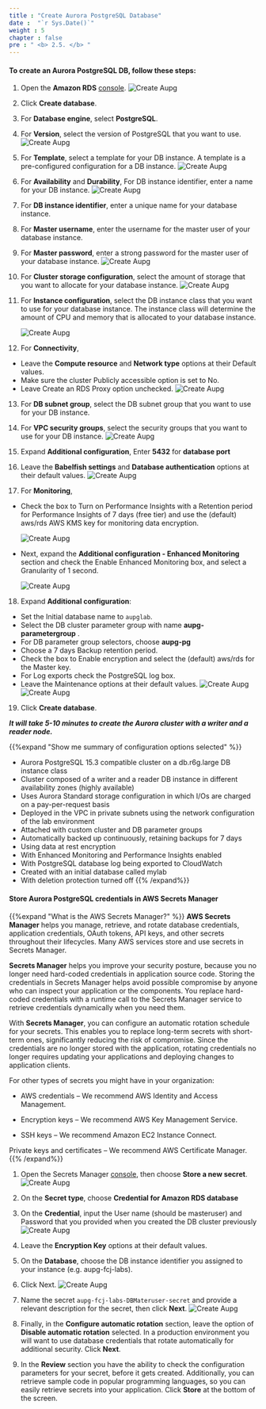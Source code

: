 ```yaml
---
title : "Create Aurora PostgreSQL Database"
date :  "`r Sys.Date()`" 
weight : 5
chapter : false
pre : " <b> 2.5. </b> "
---
```



#### To create an Aurora PostgreSQL DB, follow these steps:

1. Open the **Amazon RDS** [console](https://console.aws.amazon.com/rds/).
    ![Create Aupg](/images/1/1.1/1.png)

2. Click **Create database**.
3. For **Database engine**, select **PostgreSQL**.
4. For **Version**, select the version of PostgreSQL that you want to use.
    ![Create Aupg](/images/1/1.1/2.png)

5. For **Template**, select a template for your DB instance. A template is a pre-configured configuration for a DB instance.
    ![Create Aupg](/images/1/1.1/3.png)

6. For **Availability** and **Durability**, For DB instance identifier, enter a name for your DB instance.
    ![Create Aupg](/images/1/1.1/7.png)

7. For **DB instance identifier**, enter a unique name for your database instance.
8. For **Master username**, enter the username for the master user of your database instance.
9. For **Master password**, enter a strong password for the master user of your database instance.
    ![Create Aupg](/images/1/1.1/4.png)

10. For **Cluster storage configuration**, select the amount of storage that you want to allocate for your database instance.
    ![Create Aupg](/images/1/1.1/5.png)

11. For **Instance configuration**, select the DB instance class that you want to use for your database instance. The instance class will determine the amount of CPU and memory that is allocated to your database instance.

    ![Create Aupg](/images/1/1.1/6.png)


12. For **Connectivity**, 
- Leave the **Compute resource** and **Network type** options at their Default values.
- Make sure the cluster Publicly accessible option is set to No.
- Leave Create an RDS Proxy option unchecked.
    ![Create Aupg](/images/1/1.1/8.png)

13. For **DB subnet group**, select the DB subnet group that you want to use for your DB instance.
14. For **VPC security groups**, select the security groups that you want to use for your DB instance.
    ![Create Aupg](/images/1/1.1/9.png)

15. Expand **Additional configuration**, Enter **5432** for **database port**
16. Leave the **Babelfish settings** and **Database authentication** options at their default values.
    ![Create Aupg](/images/1/1.1/10.png)

17. For **Monitoring**, 
- Check the box to Turn on Performance Insights with a Retention period for Performance Insights of 7 days (free tier) and use the (default) aws/rds AWS KMS key for monitoring data encryption.

    ![Create Aupg](/images/1/1.1/11.png)
- Next, expand the **Additional configuration - Enhanced Monitoring** section and check the Enable Enhanced Monitoring box, and select a Granularity of 1 second.

    ![Create Aupg](/images/1/1.1/12.png)
18. Expand **Additional configuration**:
- Set the Initial database name to ``aupglab``.
- Select the DB cluster parameter group with name **aupg-parametergroup** . 
- For DB parameter group selectors, choose **aupg-pg**
- Choose a 7 days Backup retention period.
- Check the box to Enable encryption and select the (default) aws/rds for the Master key.
- For Log exports check the PostgreSQL log box.
- Leave the Maintenance options at their default values.
    ![Create Aupg](/images/1/1.1/13.png)
    ![Create Aupg](/images/1/1.1/14.png)


19. Click **Create database**.


***It will take 5-10 minutes to create the Aurora cluster with a writer and a reader node.***

{{%expand "Show me summary of configuration options selected" %}}
- Aurora PostgreSQL 15.3 compatible cluster on a db.r6g.large DB instance class
- Cluster composed of a writer and a reader DB instance in different availability zones (highly available)
- Uses Aurora Standard storage configuration in which I/Os are charged on a pay-per-request basis
- Deployed in the VPC in private subnets using the network configuration of the lab environment
- Attached with custom cluster and DB parameter groups
- Automatically backed up continuously, retaining backups for 7 days
- Using data at rest encryption
- With Enhanced Monitoring and Performance Insights enabled
- With PostgreSQL database log being exported to CloudWatch
- Created with an initial database called mylab
- With deletion protection turned off
{{% /expand%}}

#### Store Aurora PostgreSQL credentials in AWS Secrets Manager
{{%expand "What is the AWS Secrets Manager?" %}}
**AWS Secrets Manager** helps you manage, retrieve, and rotate database credentials, application credentials, OAuth tokens, API keys, and other secrets throughout their lifecycles. Many AWS services store and use secrets in Secrets Manager.

**Secrets Manager** helps you improve your security posture, because you no longer need hard-coded credentials in application source code. Storing the credentials in Secrets Manager helps avoid possible compromise by anyone who can inspect your application or the components. You replace hard-coded credentials with a runtime call to the Secrets Manager service to retrieve credentials dynamically when you need them.

With **Secrets Manager**, you can configure an automatic rotation schedule for your secrets. This enables you to replace long-term secrets with short-term ones, significantly reducing the risk of compromise. Since the credentials are no longer stored with the application, rotating credentials no longer requires updating your applications and deploying changes to application clients.

For other types of secrets you might have in your organization:

- AWS credentials – We recommend AWS Identity and Access Management.

- Encryption keys – We recommend AWS Key Management Service.

- SSH keys – We recommend Amazon EC2 Instance Connect.

Private keys and certificates – We recommend AWS Certificate Manager.
{{% /expand%}}

1. Open the Secrets Manager [console](https://console.aws.amazon.com/secretsmanager/), then choose **Store a new secret**.
    ![Create Aupg](/images/1/1.1/16.png)

2. On the **Secret type**, choose  **Credential for Amazon RDS database**
3. On the **Credential**,  input the User name (should be masteruser) and Password that you provided when you created the DB cluster previously
    ![Create Aupg](/images/1/1.1/17.png)

4. Leave the **Encryption Key** options at their default values.
5. On the **Database**, choose the DB instance identifier you assigned to your instance (e.g. aupg-fcj-labs). 
6. Click Next.
    ![Create Aupg](/images/1/1.1/18.png)

7. Name the secret ``aupg-fcj-labs-DBMateruser-secret`` and provide a relevant description for the secret, then click **Next**.
    ![Create Aupg](/images/1/1.1/19.png)

8. Finally, in the **Configure automatic rotation** section, leave the option of **Disable automatic rotation** selected. In a production environment you will want to use database credentials that rotate automatically for additional security. Click **Next**.

9. In the **Review** section you have the ability to check the configuration parameters for your secret, before it gets created. Additionally, you can retrieve sample code in popular programming languages, so you can easily retrieve secrets into your application. Click **Store** at the bottom of the screen.
